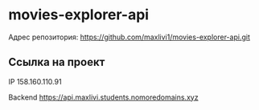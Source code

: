 # movies-explorer-api

Адрес репозитория: https://github.com/maxlivi1/movies-explorer-api.git

## Ссылка на проект

IP 158.160.110.91

Backend https://api.maxlivi.students.nomoredomains.xyz
